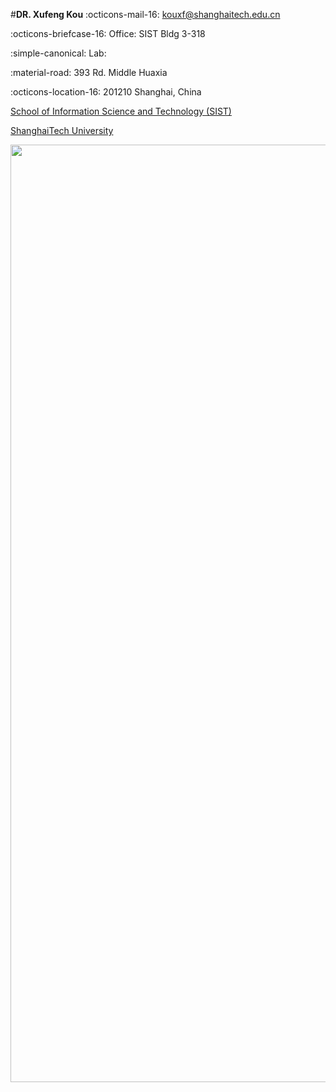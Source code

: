 #**DR. Xufeng Kou**
:octicons-mail-16: kouxf@shanghaitech.edu.cn

:octicons-briefcase-16: Office: SIST Bldg 3-318

:simple-canonical: Lab:

:material-road: 393 Rd. Middle Huaxia

:octicons-location-16: 201210 Shanghai, China

[School of Information Science and Technology (SIST)](https://sist.shanghaitech.edu.cn/)

[ShanghaiTech University](https://www.shanghaitech.edu.cn/)

<img align="right" width="1500px" src="../locate.png"/>
